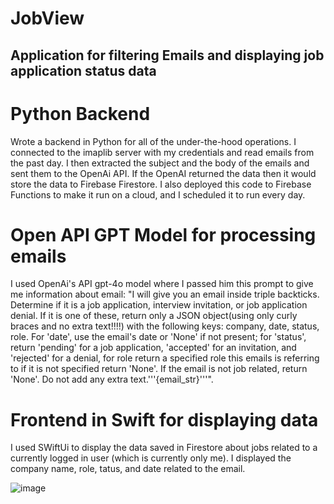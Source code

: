 # JobView

## Application for filtering Emails and displaying job application status data

# Python Backend
Wrote a backend in Python for all of the under-the-hood operations. I connected to the imaplib server with my credentials and read emails from the past day. I then extracted the subject and the body of the emails and sent them to the OpenAi API. If the OpenAI returned the data then it would store the data to Firebase Firestore. I also deployed this code to Firebase Functions to make it run on a cloud, and I scheduled it to run every day.


# Open API GPT Model for processing emails
I used OpenAi's API gpt-4o model where I passed him this prompt to give me information about email: "I will give you an email inside triple backticks. Determine if it is a job application, interview invitation, or job application denial. If it is one of these, return only a JSON object(using only curly braces and no extra text!!!!) with the following keys: company, date, status, role. For 'date', use the email's date or 'None' if not present; for 'status', return 'pending' for a job application, 'accepted' for an invitation, and 'rejected' for a denial, for role return a specified role this emails is referring to if it is not specified return 'None'. If the email is not job related, return 'None'. Do not add any extra text.'''{email_str}'''".

# Frontend in Swift for displaying data

I used SWiftUi to display the data saved in Firestore about jobs related to a currently logged in user (which is currently only me). I displayed the company name, role, tatus, and date related to the email.

![image](https://github.com/user-attachments/assets/b9da7f06-83fa-4439-a0d3-ee938d29b6f1)


